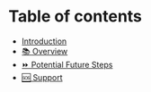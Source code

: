 # Table of contents

* [Introduction](README.md)
* [📚 Overview](<README (1).md>)
* [⏩ Potential Future Steps](potential-future-steps.md)
* [🆘 Support](support.md)
